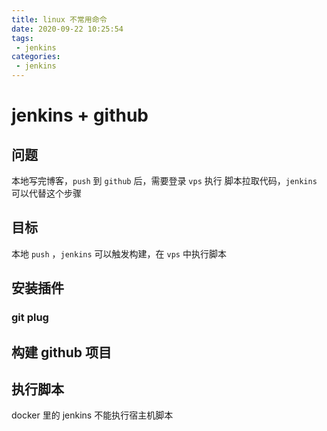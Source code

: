 ```yaml
---
title: linux 不常用命令
date: 2020-09-22 10:25:54
tags: 
 - jenkins
categories: 
 - jenkins
---
```

# jenkins + github

## 问题

本地写完博客，`push` 到 `github` 后，需要登录 `vps` 执行 脚本拉取代码，`jenkins` 可以代替这个步骤

## 目标

本地 `push` ，`jenkins` 可以触发构建，在 `vps` 中执行脚本

## 安装插件

### git plug


## 构建 github 项目

## 执行脚本
docker 里的 jenkins 不能执行宿主机脚本

